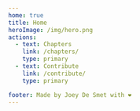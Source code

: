 ```yaml
---
home: true
title: Home
heroImage: /img/hero.png
actions:
  - text: Chapters
    link: /chapters/
    type: primary
  - text: Contribute
    link: /contribute/
    type: primary

footer: Made by Joey De Smet with ❤️
---
```

